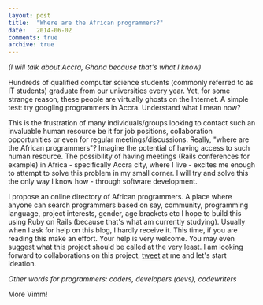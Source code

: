 ```yaml
---
layout: post
title:  "Where are the African programmers?"
date:   2014-06-02
comments: true
archive: true
---
```


_(I will talk about Accra, Ghana because that's what I know)_

Hundreds of qualified computer science students (commonly referred to as IT students) graduate from our universities every year. Yet, for some strange reason, these people are virtually ghosts on the Internet. A simple test: try googling programmers in Accra. Understand what I mean now?

This is the frustration of many individuals/groups looking to contact such an invaluable human resource be it for job positions, collaboration opportunities or even for regular meetings/discussions. Really, "where are the African programmers"? Imagine the potential of having access to such human resource. The possibility of having meetings (Rails conferences for example) in Africa - specifically Accra city, where I live - excites me enough to attempt to solve this problem in my small corner. I will try and solve this the only way I know how - through software development.

I propose an online directory of African programmers. A place where anyone can search programmers based on say, community, programming language, project interests, gender, age brackets etc I hope to build this using Ruby on Rails (because that's what am currently studying). Usually when I ask for help on this blog, I hardly receive it. This time, if you are reading this make an effort. Your help is very welcome. You may even suggest what this project should be called at the very least. I am looking forward to collaborations on this project, [tweet](https://twitter.com/_nadjetey) at me and let's start ideation.

_Other words for programmers: coders, developers (devs), codewriters_

More Vimm!
